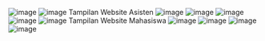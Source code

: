 ![image](https://github.com/user-attachments/assets/dc69d6f8-b07f-4108-9ed9-a2ececb2959c)
![image](https://github.com/user-attachments/assets/815c7357-ca03-4e79-b412-39262466c906)
Tampilan Website Asisten
![image](https://github.com/user-attachments/assets/f7598b7f-d9e7-4383-97b5-a742000a732c)
![image](https://github.com/user-attachments/assets/9119293f-f94d-4851-b47b-d03c838c7728)
![image](https://github.com/user-attachments/assets/8f7972d6-d0d6-473c-a49e-26a3b3ad3bcd)
![image](https://github.com/user-attachments/assets/a0b2a8ea-71c3-4ce3-a6af-a51ff241115f)
![image](https://github.com/user-attachments/assets/1936b7fd-c7e9-42c9-bab8-65921e7e5e8e)
Tampilan Website Mahasiswa
![image](https://github.com/user-attachments/assets/bc343d94-d5b0-4ef2-8e96-2bb6869b89ce)
![image](https://github.com/user-attachments/assets/3fb8b9e2-d1dc-4c5e-966c-79ec5069d686)
![image](https://github.com/user-attachments/assets/050b66bb-3803-47ff-b29d-971dcf5d145b)
![image](https://github.com/user-attachments/assets/ca674b03-30da-4db1-b819-f0724822acc5)
